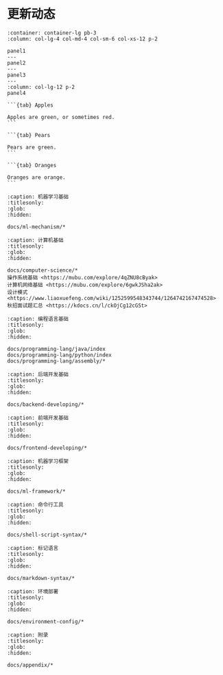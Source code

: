 # 更新动态

```{panels}
:container: container-lg pb-3
:column: col-lg-4 col-md-4 col-sm-6 col-xs-12 p-2

panel1
---
panel2
---
panel3
---
:column: col-lg-12 p-2
panel4
```

````{tabs}
```{tab} Apples

Apples are green, or sometimes red.
```

```{tab} Pears

Pears are green.
```

```{tab} Oranges

Oranges are orange.
```
````

```{toctree}
:caption: 机器学习基础
:titlesonly:
:glob:
:hidden:

docs/ml-mechanism/*
```

```{toctree}
:caption: 计算机基础
:titlesonly:
:glob:
:hidden:

docs/computer-science/*
操作系统基础 <https://mubu.com/explore/4qZNU8cByak>
计算机网络基础 <https://mubu.com/explore/6gwkJSha2ak>
设计模式 <https://www.liaoxuefeng.com/wiki/1252599548343744/1264742167474528>
秋招面试题汇总 <https://kdocs.cn/l/ckOjCg12cGSt>
```

```{toctree}
:caption: 编程语言基础
:titlesonly:
:glob:
:hidden:

docs/programming-lang/java/index
docs/programming-lang/python/index
docs/programming-lang/assembly/*
```

```{toctree}
:caption: 后端开发基础
:titlesonly:
:glob:
:hidden:

docs/backend-developing/*
```

```{toctree}
:caption: 前端开发基础
:titlesonly:
:glob:
:hidden:

docs/frontend-developing/*
```

```{toctree}
:caption: 机器学习框架
:titlesonly:
:glob:
:hidden:

docs/ml-framework/*
```

```{toctree}
:caption: 命令行工具
:titlesonly:
:glob:
:hidden:

docs/shell-script-syntax/*
```

```{toctree}
:caption: 标记语言
:titlesonly:
:glob:
:hidden:

docs/markdown-syntax/*
```

```{toctree}
:caption: 环境部署
:titlesonly:
:glob:
:hidden:

docs/environment-config/*
```

```{toctree}
:caption: 附录
:titlesonly:
:glob:
:hidden:

docs/appendix/*
```
